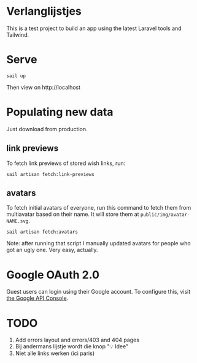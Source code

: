# Verlanglijstjes

This is a test project to build an app using the latest Laravel tools and Tailwind.

# Serve

```shell
sail up
```

Then view on http://localhost

# Populating new data

Just download from production.

## link previews

To fetch link previews of stored wish links, run:
```shell
sail artisan fetch:link-previews 
```

## avatars

To fetch initial avatars of everyone, run this command to fetch them from multiavatar based on their name.
It will store them at `public/img/avatar-NAME.svg`.
```shell
sail artisan fetch:avatars
```

Note: after running that script I manually updated avatars for people who got an ugly one. Very easy, actually.

# Google OAuth 2.0
Guest users can login using their Google account. To configure this, visit [the Google API Console](https://console.cloud.google.com/auth/clients?authuser=1&project=verlanglijstjes&supportedpurview=project).

# TODO

1. Add errors layout and errors/403 and 404 pages
3. Bij andermans lijstje wordt die knop "💡 Idee"
4. Niet alle links werken (ici paris)
